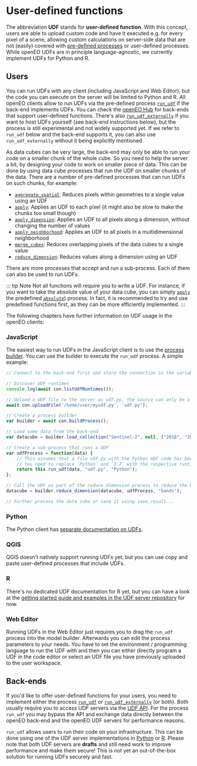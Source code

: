 # User-defined functions

The abbreviation **UDF** stands for **user-defined function**. With this concept, users are able to upload custom code and have it executed e.g. for every pixel of a scene, allowing custom calculations on server-side data that are not (easily) covered with [pre-defined processes](processes.md) or user-defined processes. While openEO UDFs are in principle language-agnostic, we currently implement UDFs for Python and R.

## Users

You can run UDFs with any client (including JavaScript and Web Editor), but the code you can execute on the server will be limited to Python and R.
All openEO clients allow to run UDFs via the pre-defined process [`run_udf`](processes.md#run_udf) if the back-end implements UDFs. You can check the [openEO Hub](https://hub.openeo.org) for back-ends that support user-defined functions. There's also [`run_udf_externally`](processes.md#run_udf_externally) if you want to host UDFs yourself (see back-end instructions below), but the process is still experimental and not widely supported yet. If we refer to `run_udf` below and the back-end supports it, you can also use `run_udf_externally` without it being explicitly mentioned.

As data cubes can be very large, the back-end may only be able to run your code on a smaller chunk of the whole cube. So you need to help the server a bit, by designing your code to work on smaller piece of data. This can be done by using data cube processes that run the UDF on smaller chunks of the data. There are a number of pre-defined processes that can run UDFs on such chunks, for example:

* [`aggregate_spatial`](processes.md#aggregate_spatial): Reduces pixels within geometries to a single value using an UDF
* [`apply`](processes.md#apply): Applies an UDF to each pixel (it might also be slow to make the chunks too small though)
* [`apply_dimension`](processes.md#apply_dimension): Applies an UDF to all pixels along a dimension, without changing the number of values
* [`apply_neighborhood`](processes.md#apply_neighborhood): Applies an UDF to all pixels in a multidimensional neighborhood
* [`merge_cubes`](processes.md#merge_cubes): Reduces overlapping pixels of the data cubes to a single value
* [`reduce_dimension`](processes.md#reduce_dimension): Reduces values along a dimension using an UDF

There are more processes that accept and run a sub-process. Each of them can also be used to run UDFs.

::: tip Note
Not all functions will require you to write a UDF. For instance, if you want to take the absolute value of your data cube, you can simply [`apply`](processes.md#apply) the predefined [`absolute`](processes.md#absolute)) process. In fact, it is recommended to try and use predefined functions first, as they can be more efficiently implemented.
:::

The following chapters have further information on UDF usage in the openEO clients:

### JavaScript

The easiest way to run UDFs in the JavaScript client is to use the [process builder](https://open-eo.github.io/openeo-js-client/latest/Builder.html). You can use the builder to execute the `run_udf` process. A simple example:

```javascript
// Connect to the back-end first and store the connection in the variable `con`...

// Discover UDF runtimes
console.log(await con.listUdfRuntimes());

// Upload a UDF file to the server as udf.py, the source can only be a local path in a NodeJS environment
await con.uploadFile('/home/user/myudf.py', 'udf.py');

// Create a process builder
var builder = await con.buildProcess();

// Load some data from the back-end
var datacube = builder.load_collection("Sentinel-2", null, ["2018", "2019"]);

// Create a sub-process that runs a UDF
var udfProcess = function(data) {
	// This assumes that a file udf.py with the Python UDF code has been uploaded to the server before, you can also directly insert the UDF code instead. 
	// You need to replace `Python` and `3.7` with the respective runtime identifier and version as returned in UDF discovery
	return this.run_udf(data, "udf.py", "Python");
};

// Call the UDF as part of the reduce_dimension process to reduce the bands to a single value
datacube = builder.reduce_dimension(datacube, udfProcess, "bands");

// Further process the data cube or save it using save_result...
```

### Python

The Python client has [separate documentation on UDFs](https://open-eo.github.io/openeo-python-client/udf.html).

### QGIS

QGIS doesn't natively support running UDFs yet, but you can use copy and paste user-defined processes that include UDFs.

### R

There's no dedicated UDF documentation for R yet, but you can have a look at the [getting started guide and examples in the UDF server repository](https://github.com/Open-EO/openeo-r-udf#usage) for now.

### Web Editor

Running UDFs in the Web Editor just requires you to drag the `run_udf` process into the model builder. Afterwards you can edit the process parameters to your needs. You have to set the environment / programming language to run the UDF with and then you can either directly program a UDF in the code editor or select an UDF file you have previously uploaded to the user workspace.

## Back-ends

If you'd like to offer user-defined functions for your users, you need to implement either the process [`run_udf`](processes.md#run_udf) or [`run_udf_externally`](processes.md#run_udf_externally) (or both). Both usually require you to access UDF servers via the [UDF API](https://open-eo.github.io/openeo-udf/api_docs/). For the process `run_udf` you may bypass the API and exchange data directly between the openEO back-end and the openEO UDF servers for performance reasons.

`run_udf` allows users to run their code on your infrastructure. This can be done using one of the UDF server implementations in [Python](https://github.com/Open-EO/openeo-udf) or [R](https://github.com/Open-EO/openeo-r-udf). Please note that both UDF servers are **drafts** and still need work to improve performance and make them secure! This is not yet an out-of-the-box solution for running UDFs securely and fast.